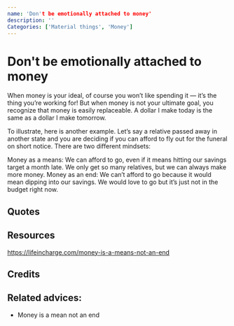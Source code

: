 ```yaml
---
name: 'Don't be emotionally attached to money'
description: ''
Categories: ['Material things', 'Money']
---
```

# Don't be emotionally attached to money

When money is your ideal, of course you won’t like spending it — it’s the thing you’re working for!  But when money is not your ultimate goal, you recognize that money is easily replaceable.  A dollar I make today is the same as a dollar I make tomorrow.

To illustrate, here is another example.  Let’s say a relative passed away in another state and you are deciding if you can afford to fly out for the funeral on short notice.  There are two different mindsets:

Money as a means: We can afford to go, even if it means hitting our savings target a month late.  We only get so many relatives, but we can always make more money.
Money as an end: We can’t afford to go because it would mean dipping into our savings.  We would love to go but it’s just not in the budget right now.



## Quotes

## Resources
https://lifeincharge.com/money-is-a-means-not-an-end
## Credits

## Related advices:

- Money is a mean not an end

